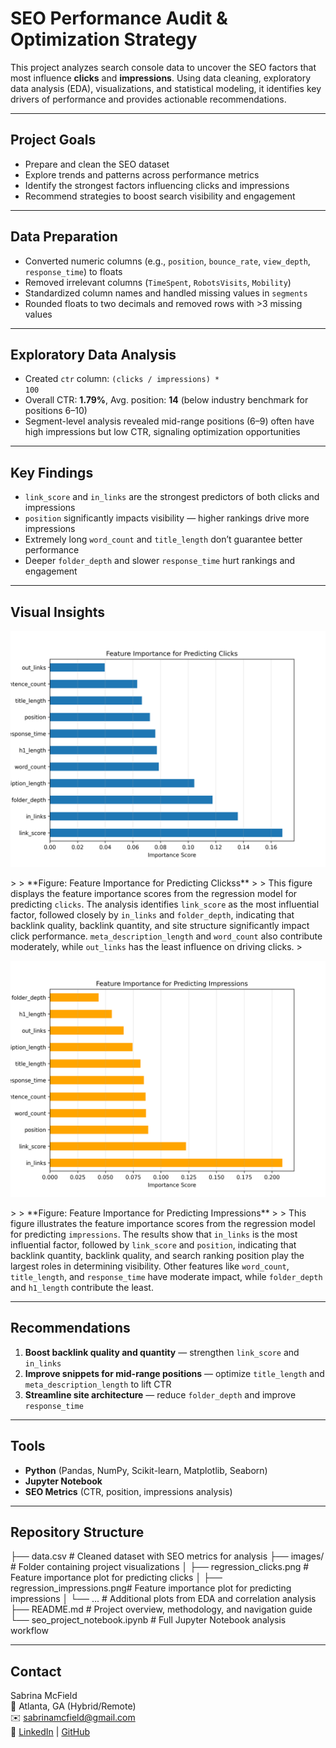# SEO Performance Audit & Optimization Strategy

This project analyzes search console data to uncover the SEO factors that most influence **clicks** and **impressions**. Using data cleaning, exploratory data analysis (EDA), visualizations, and statistical modeling, it identifies key drivers of performance and provides actionable recommendations.

---

## Project Goals
- Prepare and clean the SEO dataset
- Explore trends and patterns across performance metrics
- Identify the strongest factors influencing clicks and impressions
- Recommend strategies to boost search visibility and engagement

---

## Data Preparation
- Converted numeric columns (e.g., <code>position</code>, <code>bounce_rate</code>, <code>view_depth</code>, <code>response_time</code>) to floats  
- Removed irrelevant columns (<code>TimeSpent</code>, <code>RobotsVisits</code>, <code>Mobility</code>)  
- Standardized column names and handled missing values in <code>segments</code>  
- Rounded floats to two decimals and removed rows with >3 missing values  

---

## Exploratory Data Analysis
- Created <code>ctr</code> column: <code>(clicks / impressions) * 100</code>  
- Overall CTR: **1.79%**, Avg. position: **14** (below industry benchmark for positions 6–10)  
- Segment-level analysis revealed mid-range positions (6–9) often have high impressions but low CTR, signaling optimization opportunities  

---

## Key Findings
- <code>link_score</code> and <code>in_links</code> are the strongest predictors of both clicks and impressions  
- <code>position</code> significantly impacts visibility — higher rankings drive more impressions  
- Extremely long <code>word_count</code> and <code>title_length</code> don’t guarantee better performance  
- Deeper <code>folder_depth</code> and slower <code>response_time</code> hurt rankings and engagement  

---

##  Visual Insights

<p align="center">
  <img src="images/regression_clicks.png" width="600" alt="Feature Importance for Predicting Clicks"/>
</p>
>
> **Figure: Feature Importance for Predicting Clickss**
> 
> This figure displays the feature importance scores from the regression model for predicting <code>clicks</code>. The analysis identifies <code>link_score</code> as the most influential factor, followed closely by <code>in_links</code> and <code>folder_depth</code>, indicating that backlink quality, backlink quantity, and site structure significantly impact click performance. <code>meta_description_length</code> and <code>word_count</code> also contribute moderately, while <code>out_links</code> has the least influence on driving clicks.
> 
<p align="center">
  <img src="images/regression_impressions.png" width="600" alt="Feature Importance for Predicting Impressions"/>
</p>
>
> **Figure: Feature Importance for Predicting Impressions**
> 
> This figure illustrates the feature importance scores from the regression model for predicting <code>impressions</code>. The results show that <code>in_links</code> is the most influential factor, followed by <code>link_score</code> and <code>position</code>, indicating that backlink quantity, backlink quality, and search ranking position play the largest roles in determining visibility. Other features like <code>word_count</code>, <code>title_length</code>, and <code>response_time</code> have moderate impact, while <code>folder_depth</code> and <code>h1_length</code> contribute the least.

---

## Recommendations
1. **Boost backlink quality and quantity** — strengthen <code>link_score</code> and <code>in_links</code>  
2. **Improve snippets for mid-range positions** — optimize <code>title_length</code> and <code>meta_description_length</code> to lift CTR  
3. **Streamline site architecture** — reduce <code>folder_depth</code> and improve <code>response_time</code>  

---

## Tools
- **Python** (Pandas, NumPy, Scikit-learn, Matplotlib, Seaborn)  
- **Jupyter Notebook**  
- **SEO Metrics** (CTR, position, impressions analysis)  

---

## Repository Structure
├── data.csv # Cleaned dataset with SEO metrics for analysis
├── images/ # Folder containing project visualizations
│ ├── regression_clicks.png # Feature importance plot for predicting clicks
│ ├── regression_impressions.png# Feature importance plot for predicting impressions
│ └── ... # Additional plots from EDA and correlation analysis
├── README.md # Project overview, methodology, and navigation guide
└── seo_project_notebook.ipynb # Full Jupyter Notebook analysis workflow

---

##  Contact  
Sabrina McField  
📍 Atlanta, GA (Hybrid/Remote)  
✉️ sabrinamcfield@gmail.com  
🔗 [LinkedIn](https://www.linkedin.com/in/sabrinamcfield) | [GitHub](https://github.com/SabrinaMcField)


